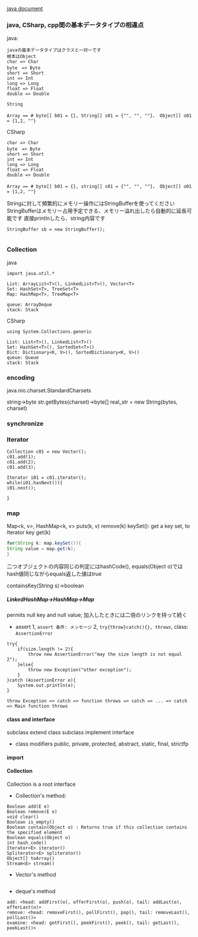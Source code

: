 
[java document](https://docs.oracle.com/en/java/javase/13/ "java document")

### java, CSharp, cpp間の基本データタイプの相違点

java:
```
javaの基本データタイプはクラスと一対一です
根本はObject
char => Char
byte　=> Byte
short => Short
int => Int
long => Long
float => Float
double => Double

String

Array == # byte[] b01 = {}, String[] s01 = {"", "", ""}， Object[] o01 = {1,2, ""}

```

CSharp
```
char => Char
byte　=> Byte
short => Short
int => Int
long => Long
float => Float
double => Double

Array == # byte[] b01 = {}, string[] s01 = {"", "", ""}， Object[] o01 = {1,2, ""}
```






Stringに対して頻繁的にメモリー操作にはStringBufferを使ってください
StringBufferはメモリー占用予定できる、メモリー溢れ出したら自動的に延長可能です
直接printlnしたら、string内容です
```
StringBuffer sb = new StringBuffer();


```

### Collection
java

```
import java.util.*

List: ArrayList<T>(), LinkedList<T>(), Vector<T>
Set: HashSet<T>, TreeSet<T>
Map: HashMap<T>, TreeMap<T>

queue: ArrayDeque
stack: Stack
```

CSharp

```
using System.Collections.generic

List: List<T>(), LinkedList<T>()
Set: HashSet<T>(), SortedSet<T>()
Dict: Dictionary<K, V>(), SortedDictionary<K, V>()
queue: Queue
stack: Stack
```



### encoding
java.nio.charset.StandardCharsets


string->byte
str.getBytes(charset)->byte[]
real_str = new String(bytes, charset)

### synchronize

### Iterator

```
Collection c01 = new Vector();
c01.add(1);
c01.add(2);
c01.add(3);

Iterator i01 = c01.iterator();
while(i01.hasNext()){
i01.next();

}
```

### map
Map\<k, v>, HashMap\<k, v>
puts(k, v)
remove(k)
keySet(): get a key set, to Iterator key
get(k)

``` java
for(String k: map.keySet()){
String value = map.get(k);
}
```

二つオブジェクトの内容同じの判定にはhashCode(), equals(Object o)ではhash値同じながらequals返した値はtrue






containsKey(String s)->boolean

##### LinkedHashMap->HashMap->Map
permits null key and null value;
加入したときには二倍のリンクを持って続く


- assert
1, `assert 条件: メッセージ`
2, `try{throw}catch(){}, throws`, class: `AssertionError`
```
try{
	if(size.length != 2){
		throw new AssertionError("may the size length is not equal 2");
	}else{
		throw new Exception("other exception");
	}
}catch (AssertionError e){
	System.out.println(e);
}
```
```
throw Exception => catch => function throws => catch => ... => catch => Main function throws
```

#### class and interface
subclass extend class
subclass implement interface
- class modifiers
public, private, protected, abstract, static, final, strictfp

#### import


#### Collection
Collection is a root interface
- Collection's method:
```
Boolean add(E e)
Boolean remove(E e)
void clear()
Boolean is_empty()
Boolean contain(Object o) : Returns true if this collection contains the specified element
Boolean equals(Object o)
int hash_code()
Iterator<E> iterator()
Spliterator<E> spliterator()
Object[] toArray()
Stream<E> stream()
```

- Vector's method

```

```
- deque's method
```
add: <head: addFirst(o), offerFirst(o), push(o), tail: addLast(o), offerLast(o)>
remove: <head: removeFirst(), pollFirst(), pop(), tail: removeLast(), pollLast()>
examine: <head: getFirst(), peekFirst(), peek(), tail: getLast(), peekLast()>
```




